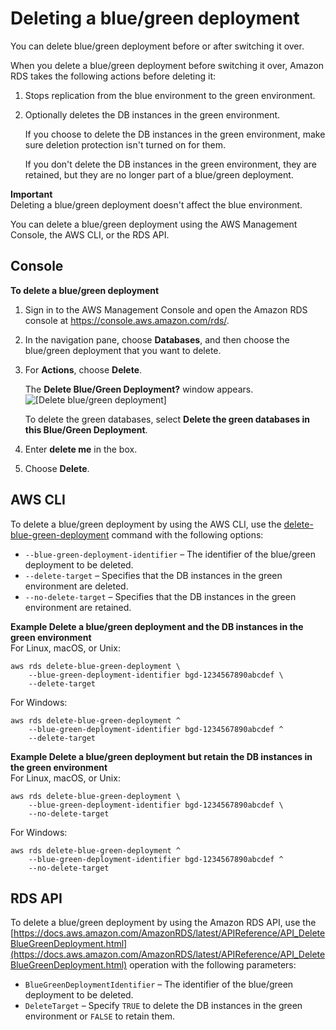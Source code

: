 # Deleting a blue/green deployment<a name="blue-green-deployments-deleting"></a>

You can delete blue/green deployment before or after switching it over\.

When you delete a blue/green deployment before switching it over, Amazon RDS takes the following actions before deleting it:

1. Stops replication from the blue environment to the green environment\.

1. Optionally deletes the DB instances in the green environment\.

   If you choose to delete the DB instances in the green environment, make sure deletion protection isn't turned on for them\.

   If you don't delete the DB instances in the green environment, they are retained, but they are no longer part of a blue/green deployment\.

**Important**  
Deleting a blue/green deployment doesn't affect the blue environment\.

You can delete a blue/green deployment using the AWS Management Console, the AWS CLI, or the RDS API\.

## Console<a name="blue-green-deployments-deleting-console"></a>

**To delete a blue/green deployment**

1. Sign in to the AWS Management Console and open the Amazon RDS console at [https://console\.aws\.amazon\.com/rds/](https://console.aws.amazon.com/rds/)\.

1. In the navigation pane, choose **Databases**, and then choose the blue/green deployment that you want to delete\.

1. For **Actions**, choose **Delete**\.

   The **Delete Blue/Green Deployment?** window appears\.  
![\[Delete blue/green deployment\]](http://docs.aws.amazon.com/AmazonRDS/latest/UserGuide/images/blue-green-deployment-delete.png)

   To delete the green databases, select **Delete the green databases in this Blue/Green Deployment**\.

1. Enter **delete me** in the box\.

1. Choose **Delete**\.

## AWS CLI<a name="blue-green-deployments-deleting-cli"></a>

To delete a blue/green deployment by using the AWS CLI, use the [delete\-blue\-green\-deployment](https://docs.aws.amazon.com/cli/latest/reference/rds/delete-blue-green-deployment.html) command with the following options:
+ `--blue-green-deployment-identifier` – The identifier of the blue/green deployment to be deleted\.
+ `--delete-target` – Specifies that the DB instances in the green environment are deleted\.
+ `--no-delete-target` – Specifies that the DB instances in the green environment are retained\.

**Example Delete a blue/green deployment and the DB instances in the green environment**  
For Linux, macOS, or Unix:  

```
aws rds delete-blue-green-deployment \
    --blue-green-deployment-identifier bgd-1234567890abcdef \
    --delete-target
```
For Windows:  

```
aws rds delete-blue-green-deployment ^
    --blue-green-deployment-identifier bgd-1234567890abcdef ^
    --delete-target
```

**Example Delete a blue/green deployment but retain the DB instances in the green environment**  
For Linux, macOS, or Unix:  

```
aws rds delete-blue-green-deployment \
    --blue-green-deployment-identifier bgd-1234567890abcdef \
    --no-delete-target
```
For Windows:  

```
aws rds delete-blue-green-deployment ^
    --blue-green-deployment-identifier bgd-1234567890abcdef ^
    --no-delete-target
```

## RDS API<a name="blue-green-deployments-deleting-api"></a>

To delete a blue/green deployment by using the Amazon RDS API, use the [https://docs.aws.amazon.com/AmazonRDS/latest/APIReference/API_DeleteBlueGreenDeployment.html](https://docs.aws.amazon.com/AmazonRDS/latest/APIReference/API_DeleteBlueGreenDeployment.html) operation with the following parameters:
+ `BlueGreenDeploymentIdentifier` – The identifier of the blue/green deployment to be deleted\.
+ `DeleteTarget` – Specify `TRUE` to delete the DB instances in the green environment or `FALSE` to retain them\.